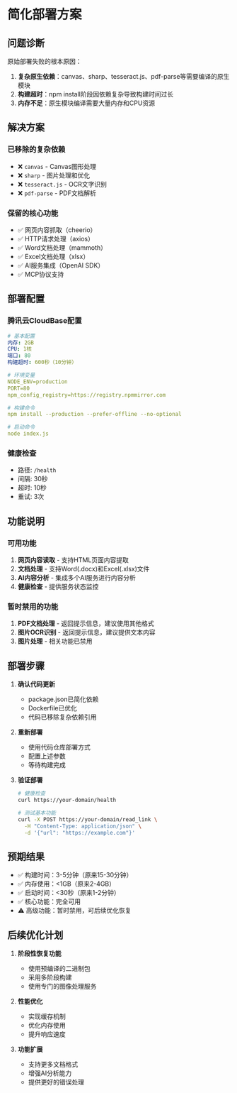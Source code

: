 # 简化部署方案

## 问题诊断

原始部署失败的根本原因：
1. **复杂原生依赖**：canvas、sharp、tesseract.js、pdf-parse等需要编译的原生模块
2. **构建超时**：npm install阶段因依赖复杂导致构建时间过长
3. **内存不足**：原生模块编译需要大量内存和CPU资源

## 解决方案

### 已移除的复杂依赖
- ❌ `canvas` - Canvas图形处理
- ❌ `sharp` - 图片处理和优化
- ❌ `tesseract.js` - OCR文字识别
- ❌ `pdf-parse` - PDF文档解析

### 保留的核心功能
- ✅ 网页内容抓取（cheerio）
- ✅ HTTP请求处理（axios）
- ✅ Word文档处理（mammoth）
- ✅ Excel文档处理（xlsx）
- ✅ AI服务集成（OpenAI SDK）
- ✅ MCP协议支持

## 部署配置

### 腾讯云CloudBase配置
```yaml
# 基本配置
内存: 2GB
CPU: 1核
端口: 80
构建超时: 600秒（10分钟）

# 环境变量
NODE_ENV=production
PORT=80
npm_config_registry=https://registry.npmmirror.com

# 构建命令
npm install --production --prefer-offline --no-optional

# 启动命令
node index.js
```

### 健康检查
- 路径: `/health`
- 间隔: 30秒
- 超时: 10秒
- 重试: 3次

## 功能说明

### 可用功能
1. **网页内容读取** - 支持HTML页面内容提取
2. **文档处理** - 支持Word(.docx)和Excel(.xlsx)文件
3. **AI内容分析** - 集成多个AI服务进行内容分析
4. **健康检查** - 提供服务状态监控

### 暂时禁用的功能
1. **PDF文档处理** - 返回提示信息，建议使用其他格式
2. **图片OCR识别** - 返回提示信息，建议提供文本内容
3. **图片处理** - 相关功能已禁用

## 部署步骤

1. **确认代码更新**
   - package.json已简化依赖
   - Dockerfile已优化
   - 代码已移除复杂依赖引用

2. **重新部署**
   - 使用代码仓库部署方式
   - 配置上述参数
   - 等待构建完成

3. **验证部署**
   ```bash
   # 健康检查
   curl https://your-domain/health
   
   # 测试基本功能
   curl -X POST https://your-domain/read_link \
     -H "Content-Type: application/json" \
     -d '{"url": "https://example.com"}'
   ```

## 预期结果

- ✅ 构建时间：3-5分钟（原来15-30分钟）
- ✅ 内存使用：<1GB（原来2-4GB）
- ✅ 启动时间：<30秒（原来1-2分钟）
- ✅ 核心功能：完全可用
- ⚠️ 高级功能：暂时禁用，可后续优化恢复

## 后续优化计划

1. **阶段性恢复功能**
   - 使用预编译的二进制包
   - 采用多阶段构建
   - 使用专门的图像处理服务

2. **性能优化**
   - 实现缓存机制
   - 优化内存使用
   - 提升响应速度

3. **功能扩展**
   - 支持更多文档格式
   - 增强AI分析能力
   - 提供更好的错误处理